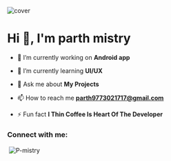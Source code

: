 ![cover](https://github.com/P-mistry/P-mistry/assets/75114126/7f9f9152-7c57-4177-a061-0cb075fa91ff)

<h1>Hi 👋, I'm parth mistry</h1>

- 🔭 I’m currently working on **Android app**

- 🌱 I’m currently learning **UI/UX**

- 💬 Ask me about **My Projects**

- 📫 How to reach me **parth9773021717@gmail.com**

- ⚡ Fun fact **I Thin Coffee Is Heart Of The Developer**

<h3 align="left">Connect with me:</h3>
<p align="left">
</p>

<p>&nbsp;<img align="center" src="https://github-readme-stats.vercel.app/api?username=P-mistry&show_icons=true&locale=en" alt="P-mistry" /></p>
